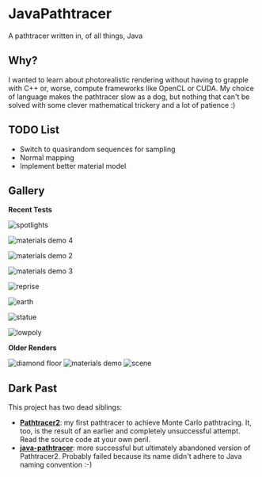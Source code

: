 # JavaPathtracer
A pathtracer written in, of all things, Java

## Why?

I wanted to learn about photorealistic rendering without having to grapple with C++ or, worse, compute frameworks like OpenCL or CUDA. My choice of language makes the pathtracer slow as a dog, but nothing that can't be solved with some clever mathematical trickery and a lot of patience :)

## TODO List

* Switch to quasirandom sequences for sampling
* Normal mapping
* Implement better material model

## Gallery

**Recent Tests**

![spotlights](images/spotlights.png)

![materials demo 4](images/materials4.png)

![materials demo 2](images/materials2.png)

![materials demo 3](images/materials3.png)

![reprise](images/scene_reprised.png)

![earth](images/earth.png)

![statue](images/statue.png)

![lowpoly](images/lpworld.png)

**Older Renders**

![diamond floor](images/dirtydiamond.png)
![materials demo](images/materials.png)
![scene](images/scene.png)

## Dark Past

This project has two dead siblings:
* **[Pathtracer2](https://github.com/adrian154/Pathtracer2)**: my first pathtracer to achieve Monte Carlo pathtracing. It, too, is the result of an earlier and completely unsuccessful attempt. Read the source code at your own peril.
* **[java-pathtracer](https://github.com/adrian154/java-pathtracer)**: more successful but ultimately abandoned version of Pathtracer2. Probably failed because its name didn't adhere to Java naming convention :-)
